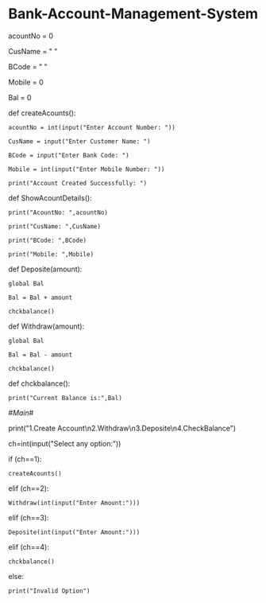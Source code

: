 # Bank-Account-Management-System

acountNo = 0

CusName = " "

BCode = " "

Mobile = 0

Bal = 0

def createAcounts():

    acountNo = int(input("Enter Account Number: "))
    
    CusName = input("Enter Customer Name: ")
    
    BCode = input("Enter Bank Code: ")
    
    Mobile = int(input("Enter Mobile Number: "))
    
    print("Account Created Successfully: ")

def ShowAcountDetails():

    print("AcountNo: ",acountNo)
    
    print("CusName: ",CusName)
    
    print("BCode: ",BCode)
    
    print("Mobile: ",Mobile)

def Deposite(amount):

    global Bal
    
    Bal = Bal + amount
    
    chckbalance()

def Withdraw(amount):

    global Bal
    
    Bal = Bal - amount
    
    chckbalance()

def chckbalance():

    print("Current Balance is:",Bal)

#_Main_#

print("1.Create Account\n2.Withdraw\n3.Deposite\n4.CheckBalance")

ch=int(input("Select any option:"))

if  (ch==1):

    createAcounts()
    
elif (ch==2):

    Withdraw(int(input("Enter Amount:")))
    
elif (ch==3):

    Deposite(int(input("Enter Amount:")))
    
elif (ch==4):

    chckbalance()
    
else:

    print("Invalid Option")

